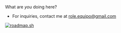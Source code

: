 <h> What are <em>you</em> doing here? </h>

- For inquiries, contact me at role.equipo@gmail.com

<a href="https://roadmap.sh"><img src="https://roadmap.sh/card/tall/68338c6ecf080f2a32da1ffa?variant=dark&roadmaps=full-stack" alt="roadmap.sh"/></a>
